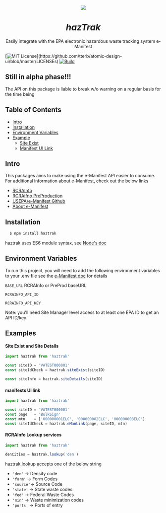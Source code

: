 <p align="center">
<img src="https://github.com/dpgraham4401/hazTrak/blob/master/logo.png">
</p>
<h1 align="center"><em> hazTrak </em></h1>

<p align="center"> Easily integrate with the EPA electronic hazardous waste tracking system e-Manifest</p>

[![MIT License](https://img.shields.io/apm/l/atomic-design-ui.svg?)](https://github.com/tterb/atomic-design-ui/blob/master/LICENSEs)
[![Build](https://github.com/dpgraham4401/hazTrak/actions/workflows/npm-publish.yml/badge.svg)](https://github.com/dpgraham4401/hazTrak/actions/workflows/npm-publish.yml)


## Still in alpha phase!!!
The API on this package is liable to break w/o warning on a regular basis for the time being

## Table of Contents
  - [Intro](#Intro)
  - [Installation](#installation)
  - [Environment Variables](#environment-variables)
  - [Example](#examples)
    - [Site Exist](#site-exist)
    - [Manifest UI Link](#manifests-ui-link)

## Intro
This packages aims to make using the e-Manifest API easier to consume. For additional information about e-Manifest, check out the below links
  - [RCRAInfo](https://rcrainfo.epa.gov)
  - [RCRAifno PreProduction](https://rcrainfopreprod.epa.gov)
  - [USEPA/e-Manifest Github](https://github.com/USEPA/e-manifest)
  - [About e-Manifest](https://www.epa.gov/e-manifest)

## Installation
```bash 
  $ npm install haztrak
```
haztrak uses ES6 module syntax, see [Node's doc](https://nodejs.org/api/packages.html#packages_modules_packages) 


## Environment Variables
To run this project, you will need to add the following environment variables to your .env file
see the  [e-Manifest doc](https://github.com/USEPA/e-manifest/blob/master/Services-Information/e-Manifest%20Authenticate%20Get%20and%20Lookup%20Services%20v6.3.pdf) for details

`BASE_URL` RCRAInfo or PreProd baseURL

`RCRAINFO_API_ID`

`RCRAINFO_API_KEY`

Note: you'll need Site Manager level access to at least one EPA ID to get an API ID/key
## Examples


#### Site Exist and Site Details
```javascript
import haztrak from 'haztrak'

const siteID = 'VATEST000001'
const siteIdCheck = haztrak.siteExist(siteID)

const siteInfo = haztrak.siteDetails(siteID)
```


#### manifests UI link
```javascript
import haztrak from 'haztrak'

const siteID = 'VATEST000001'
const page   = 'BulkSign'
const mtn    = ['000000001ELC', '000000002ELC', '000000003ELC']
const siteIdCheck = haztrak.eManLink(page, siteID, mtn)
```


#### RCRAInfo Lookup services
```javascript
import haztrak from 'haztrak'

denCities = haztrak.lookup('den')
````
haztrak.lookup accepts one of the below string
  - ```'den'```   &rarr; Density code
  - ```'form'```  &rarr; Form Codes
  - ```'source'```&rarr; Source Code
  - ```'state'``` &rarr; State waste codes
  - ```'fed'```   &rarr; Federal Waste Codes
  - ```'min'```   &rarr; Waste minimization codes
  - ```'ports'``` &rarr; Ports of entry
